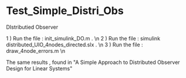 # Test_Simple_Distri_Obs
 DIstributied Observer


1 ) Run the file :  init_simulink_DO.m . \n
2 ) Run the file : simulink distributed_UIO_4nodes_directed.slx . \n
3 ) Run the file : draw_4node_errors.m \n

The same results , found in "A Simple Approach to Distributed Observer Design for Linear Systems"